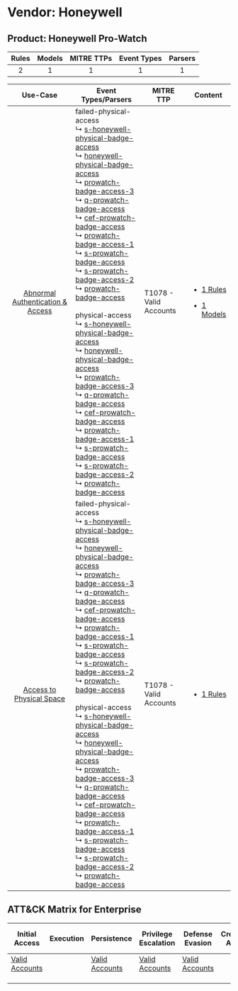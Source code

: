 Vendor: Honeywell
=================
Product: Honeywell Pro-Watch
----------------------------
| Rules | Models | MITRE TTPs | Event Types | Parsers |
|:-----:|:------:|:----------:|:-----------:|:-------:|
|   2   |   1    |     1      |      1      |    1    |

|                                           Use-Case                                           | Event Types/Parsers                                                                                                                                                                                                                                                                                                                                                                                                                                                                                                                                                                                                                                                                                                                                                                                                                                                                                                                                                                                                                                                                                                                                                                                                                                                                                                                                                                                                                                                                                                                                                                                                                                                     | MITRE TTP                  | Content                                                                                                                                   |
|:--------------------------------------------------------------------------------------------:| ----------------------------------------------------------------------------------------------------------------------------------------------------------------------------------------------------------------------------------------------------------------------------------------------------------------------------------------------------------------------------------------------------------------------------------------------------------------------------------------------------------------------------------------------------------------------------------------------------------------------------------------------------------------------------------------------------------------------------------------------------------------------------------------------------------------------------------------------------------------------------------------------------------------------------------------------------------------------------------------------------------------------------------------------------------------------------------------------------------------------------------------------------------------------------------------------------------------------------------------------------------------------------------------------------------------------------------------------------------------------------------------------------------------------------------------------------------------------------------------------------------------------------------------------------------------------------------------------------------------------------------------------------------------------- | -------------------------- | ----------------------------------------------------------------------------------------------------------------------------------------- |
| [Abnormal Authentication & Access](../../../UseCases/uc_abnormal_authentication_&_access.md) |  failed-physical-access<br> ↳ [s-honeywell-physical-badge-access](Parsers/parserContent_s-honeywell-physical-badge-access.md)<br> ↳ [honeywell-physical-badge-access](Parsers/parserContent_honeywell-physical-badge-access.md)<br> ↳ [prowatch-badge-access-3](Parsers/parserContent_prowatch-badge-access-3.md)<br> ↳ [q-prowatch-badge-access](Parsers/parserContent_q-prowatch-badge-access.md)<br> ↳ [cef-prowatch-badge-access](Parsers/parserContent_cef-prowatch-badge-access.md)<br> ↳ [prowatch-badge-access-1](Parsers/parserContent_prowatch-badge-access-1.md)<br> ↳ [s-prowatch-badge-access](Parsers/parserContent_s-prowatch-badge-access.md)<br> ↳ [s-prowatch-badge-access-2](Parsers/parserContent_s-prowatch-badge-access-2.md)<br> ↳ [prowatch-badge-access](Parsers/parserContent_prowatch-badge-access.md)<br><br> physical-access<br> ↳ [s-honeywell-physical-badge-access](Parsers/parserContent_s-honeywell-physical-badge-access.md)<br> ↳ [honeywell-physical-badge-access](Parsers/parserContent_honeywell-physical-badge-access.md)<br> ↳ [prowatch-badge-access-3](Parsers/parserContent_prowatch-badge-access-3.md)<br> ↳ [q-prowatch-badge-access](Parsers/parserContent_q-prowatch-badge-access.md)<br> ↳ [cef-prowatch-badge-access](Parsers/parserContent_cef-prowatch-badge-access.md)<br> ↳ [prowatch-badge-access-1](Parsers/parserContent_prowatch-badge-access-1.md)<br> ↳ [s-prowatch-badge-access](Parsers/parserContent_s-prowatch-badge-access.md)<br> ↳ [s-prowatch-badge-access-2](Parsers/parserContent_s-prowatch-badge-access-2.md)<br> ↳ [prowatch-badge-access](Parsers/parserContent_prowatch-badge-access.md)<br> | T1078 - Valid Accounts<br> | [<ul><li>1 Rules</li></ul><ul><li>1 Models</li></ul>](Rules_Models/r_m_honeywell_honeywell_pro-watch_Abnormal_Authentication_&_Access.md) |
|         [Access to Physical Space](../../../UseCases/uc_access_to_physical_space.md)         |  failed-physical-access<br> ↳ [s-honeywell-physical-badge-access](Parsers/parserContent_s-honeywell-physical-badge-access.md)<br> ↳ [honeywell-physical-badge-access](Parsers/parserContent_honeywell-physical-badge-access.md)<br> ↳ [prowatch-badge-access-3](Parsers/parserContent_prowatch-badge-access-3.md)<br> ↳ [q-prowatch-badge-access](Parsers/parserContent_q-prowatch-badge-access.md)<br> ↳ [cef-prowatch-badge-access](Parsers/parserContent_cef-prowatch-badge-access.md)<br> ↳ [prowatch-badge-access-1](Parsers/parserContent_prowatch-badge-access-1.md)<br> ↳ [s-prowatch-badge-access](Parsers/parserContent_s-prowatch-badge-access.md)<br> ↳ [s-prowatch-badge-access-2](Parsers/parserContent_s-prowatch-badge-access-2.md)<br> ↳ [prowatch-badge-access](Parsers/parserContent_prowatch-badge-access.md)<br><br> physical-access<br> ↳ [s-honeywell-physical-badge-access](Parsers/parserContent_s-honeywell-physical-badge-access.md)<br> ↳ [honeywell-physical-badge-access](Parsers/parserContent_honeywell-physical-badge-access.md)<br> ↳ [prowatch-badge-access-3](Parsers/parserContent_prowatch-badge-access-3.md)<br> ↳ [q-prowatch-badge-access](Parsers/parserContent_q-prowatch-badge-access.md)<br> ↳ [cef-prowatch-badge-access](Parsers/parserContent_cef-prowatch-badge-access.md)<br> ↳ [prowatch-badge-access-1](Parsers/parserContent_prowatch-badge-access-1.md)<br> ↳ [s-prowatch-badge-access](Parsers/parserContent_s-prowatch-badge-access.md)<br> ↳ [s-prowatch-badge-access-2](Parsers/parserContent_s-prowatch-badge-access-2.md)<br> ↳ [prowatch-badge-access](Parsers/parserContent_prowatch-badge-access.md)<br> | T1078 - Valid Accounts<br> | [<ul><li>1 Rules</li></ul>](Rules_Models/r_m_honeywell_honeywell_pro-watch_Access_to_Physical_Space.md)                                   |

ATT&CK Matrix for Enterprise
----------------------------
| Initial Access                                                      | Execution | Persistence                                                         | Privilege Escalation                                                | Defense Evasion                                                     | Credential Access | Discovery | Lateral Movement | Collection | Command and Control | Exfiltration | Impact |
| ------------------------------------------------------------------- | --------- | ------------------------------------------------------------------- | ------------------------------------------------------------------- | ------------------------------------------------------------------- | ----------------- | --------- | ---------------- | ---------- | ------------------- | ------------ | ------ |
| [Valid Accounts](https://attack.mitre.org/techniques/T1078)<br><br> |           | [Valid Accounts](https://attack.mitre.org/techniques/T1078)<br><br> | [Valid Accounts](https://attack.mitre.org/techniques/T1078)<br><br> | [Valid Accounts](https://attack.mitre.org/techniques/T1078)<br><br> |                   |           |                  |            |                     |              |        |